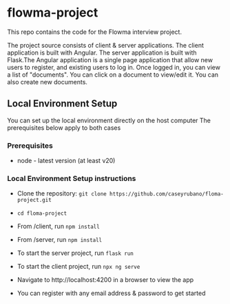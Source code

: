 # flowma-project

This repo contains the code for the Flowma interview project.

The project source consists of client & server applications. The client application is built with Angular.
The server application is built with Flask.The Angular application is a single page application that allow new users to register, and existing users to log in.
Once logged in, you can view a list of "documents". You can click on a document to view/edit it. You can also create new documents.

## Local Environment Setup

You can set up the local environment directly on the host computer
The prerequisites below apply to both cases

### Prerequisites

- node - latest version (at least v20)

### Local Environment Setup instructions

- Clone the repository: `git clone https://github.com/caseyrubano/floma-project.git`
- `cd floma-project`

- From /client, run `npm install`
- From /server, run `npm install`

- To start the server project, run `flask run`
- To start the client project, run `npx ng serve`
- Navigate to http://localhost:4200 in a browser to view the app
- You can register with any email address & password to get started
